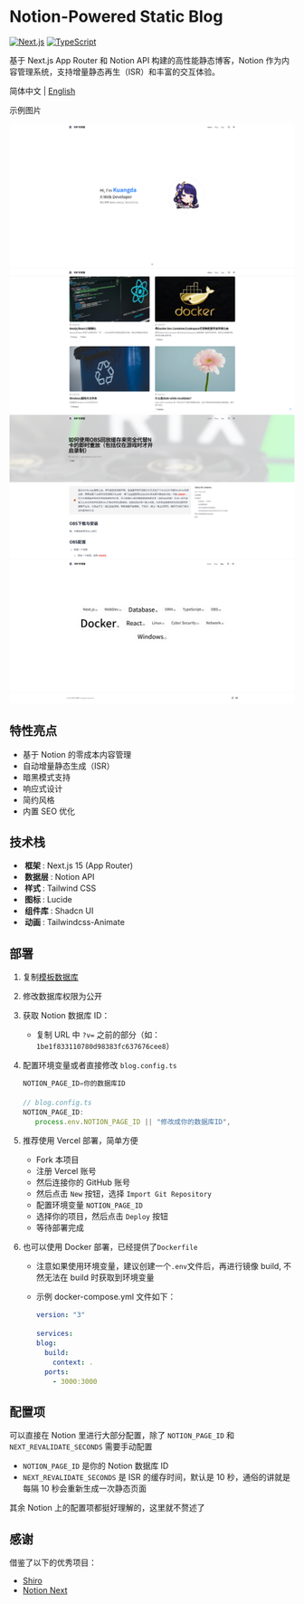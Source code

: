 # Notion-Powered Static Blog

[![Next.js](https://img.shields.io/badge/Next.js-15.0.0-000000?logo=next.js)](https://nextjs.org/)
[![TypeScript](https://img.shields.io/badge/TypeScript-5.0.0-3178C6?logo=typescript)](https://www.typescriptlang.org/)

基于 Next.js App Router 和 Notion API 构建的高性能静态博客，Notion 作为内容管理系统，支持增量静态再生（ISR）和丰富的交互体验。

简体中文 | [English](./README_EN.md)

示例图片

![image](./sample/home.png)
![image](./sample/blog.png)
![image](./sample/post.png)
![image](./sample/tag.png)

## 特性亮点

- 基于 Notion 的零成本内容管理
- 自动增量静态生成（ISR）
- 暗黑模式支持
- 响应式设计
- 简约风格
- 内置 SEO 优化

## 技术栈

- ​**​ 框架 ​**​: Next.js 15 (App Router)
- ​**​ 数据层 ​**​: Notion API
- ​**​ 样式 ​**​: Tailwind CSS
- ​**​ 图标 ​**​: Lucide
- ​**​ 组件库 ​**​: Shadcn UI
- ​**​ 动画 ​**​: Tailwindcss-Animate

## 部署

1. 复制[模板数据库](https://zephyrrr.notion.site/1be1f833110780d98383fc637676cee8?v=1be1f833110780839e62000c8c92f8e3&pvs=4)
2. 修改数据库权限为公开

3. 获取 Notion 数据库 ID：

   - 复制 URL 中 `?v=` 之前的部分（如：`1be1f833110780d98383fc637676cee8`）

4. 配置环境变量或者直接修改 `blog.config.ts`

   ```typescript
   NOTION_PAGE_ID=你的数据库ID

   // blog.config.ts
   NOTION_PAGE_ID:
      process.env.NOTION_PAGE_ID || "修改成你的数据库ID",
   ```

5. 推荐使用 Vercel 部署，简单方便

   - Fork 本项目
   - 注册 Vercel 账号
   - 然后连接你的 GitHub 账号
   - 然后点击 `New` 按钮，选择 `Import Git Repository`
   - 配置环境变量 `NOTION_PAGE_ID`
   - 选择你的项目，然后点击 `Deploy` 按钮
   - 等待部署完成

6. 也可以使用 Docker 部署，已经提供了`Dockerfile`

   - 注意如果使用环境变量，建议创建一个`.env`文件后，再进行镜像 build, 不然无法在 build 时获取到环境变量
   - 示例 docker-compose.yml 文件如下：

     ```yaml
     version: "3"

     services:
     blog:
       build:
         context: .
       ports:
         - 3000:3000
     ```

## 配置项

可以直接在 Notion 里进行大部分配置，除了 `NOTION_PAGE_ID` 和 `NEXT_REVALIDATE_SECONDS` 需要手动配置

- `NOTION_PAGE_ID` 是你的 Notion 数据库 ID
- `NEXT_REVALIDATE_SECONDS` 是 ISR 的缓存时间，默认是 10 秒，通俗的讲就是每隔 10 秒会重新生成一次静态页面

其余 Notion 上的配置项都挺好理解的，这里就不赘述了

## 感谢

借鉴了以下的优秀项目：

- [Shiro](https://github.com/Innei/Shiro)
- [Notion Next](https://github.com/tangly1024/NotionNext)
